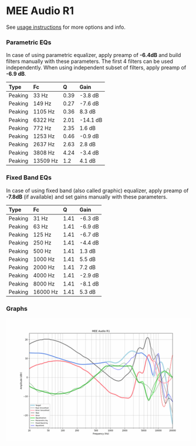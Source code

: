 # MEE Audio R1
See [usage instructions](https://github.com/jaakkopasanen/AutoEq#usage) for more options and info.

### Parametric EQs
In case of using parametric equalizer, apply preamp of **-6.4dB** and build filters manually
with these parameters. The first 4 filters can be used independently.
When using independent subset of filters, apply preamp of **-6.9 dB**.

| Type    | Fc       |    Q | Gain     |
|:--------|:---------|:-----|:---------|
| Peaking | 33 Hz    | 0.39 | -3.8 dB  |
| Peaking | 149 Hz   | 0.27 | -7.6 dB  |
| Peaking | 1105 Hz  | 0.36 | 8.3 dB   |
| Peaking | 6322 Hz  | 2.01 | -14.1 dB |
| Peaking | 772 Hz   | 2.35 | 1.6 dB   |
| Peaking | 1253 Hz  | 0.46 | -0.9 dB  |
| Peaking | 2637 Hz  | 2.63 | 2.8 dB   |
| Peaking | 3808 Hz  | 4.24 | -3.4 dB  |
| Peaking | 13509 Hz | 1.2  | 4.1 dB   |

### Fixed Band EQs
In case of using fixed band (also called graphic) equalizer, apply preamp of **-7.8dB**
(if available) and set gains manually with these parameters.

| Type    | Fc       |    Q | Gain    |
|:--------|:---------|:-----|:--------|
| Peaking | 31 Hz    | 1.41 | -6.3 dB |
| Peaking | 63 Hz    | 1.41 | -6.9 dB |
| Peaking | 125 Hz   | 1.41 | -6.7 dB |
| Peaking | 250 Hz   | 1.41 | -4.4 dB |
| Peaking | 500 Hz   | 1.41 | 1.3 dB  |
| Peaking | 1000 Hz  | 1.41 | 5.5 dB  |
| Peaking | 2000 Hz  | 1.41 | 7.2 dB  |
| Peaking | 4000 Hz  | 1.41 | -2.9 dB |
| Peaking | 8000 Hz  | 1.41 | -8.1 dB |
| Peaking | 16000 Hz | 1.41 | 5.3 dB  |

### Graphs
![](./MEE%20Audio%20R1.png)